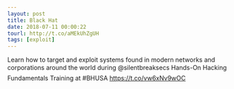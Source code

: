 ```yaml
---
layout: post
title: Black Hat
date: 2018-07-11 00:00:22
tourl: http://t.co/aMEkUhZgUH
tags: [exploit]
---
```

Learn how to target and exploit systems found in modern networks and corporations around the world during @silentbreaksecs Hands-On Hacking Fundamentals Training at #BHUSA https://t.co/vw6xNv9wOC